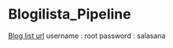 # Blogilista_Pipeline
[Blog list url](https://blogilista-t11.fly.dev/)
username : root
password : salasana
